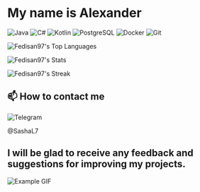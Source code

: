 #  My name is Alexander 



![Java](https://img.shields.io/badge/java-%230047AB.svg?style=for-the-badge&logo=java&logoColor=white)
![C#](https://img.shields.io/badge/c%23-%230047AB.svg?style=for-the-badge&logo=c-sharp&logoColor=white)
![Kotlin](https://img.shields.io/badge/kotlin-%230047AB.svg?style=for-the-badge&logo=kotlin&logoColor=white)
![PostgreSQL](https://img.shields.io/badge/postgresql-%230047AB.svg?style=for-the-badge&logo=postgresql&logoColor=white)
![Docker](https://img.shields.io/badge/docker-%230047AB.svg?style=for-the-badge&logo=docker&logoColor=white)
![Git](https://img.shields.io/badge/git-%230047AB.svg?style=for-the-badge&logo=git&logoColor=white)

![Fedisan97's Top Languages](https://github-readme-stats.vercel.app/api/top-langs/?username=Fedisan97&theme=cobalt&show_icons=true&hide_border=true&layout=compact)

![Fedisan97's Stats](https://github-readme-stats.vercel.app/api?username=Fedisan97&theme=cobalt&show_icons=true&hide_border=true&count_private=true)

![Fedisan97's Streak](https://github-readme-streak-stats.herokuapp.com/?user=Fedisan97&theme=cobalt&hide_border=true)

## 📫 How to contact me
![Telegram](https://img.shields.io/badge/Telegram-2CA5E0?style=flat-square&logo=telegram&logoColor=white&height=30)

@SashaL7

## I will be glad to receive any feedback and suggestions for improving my projects.
>
 ![Example GIF](https://i.pinimg.com/originals/f7/64/10/f76410086df1c7b9244bfb19b83a4d91.gif)

